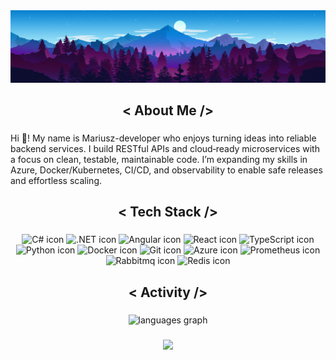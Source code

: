 <div align="center">
  <img src="github-background.png" />
</div>

###

<h2 align="center">< About Me /></h2>

###

<p align="left">Hi 👋! My name is Mariusz-developer who enjoys turning ideas into reliable backend services. I build RESTful APIs and cloud‑ready microservices with a focus on clean, testable, maintainable code. I’m expanding my skills in Azure, Docker/Kubernetes, CI/CD, and observability to enable safe releases and effortless scaling.</p>

###

<h2 align="center">< Tech Stack /></h2>

###

<div align="center">
  <img src="https://skillicons.dev/icons?i=cs" alt="C# icon" />
  <img src="https://skillicons.dev/icons?i=dotnet" alt=".NET icon" />
  <img src="https://skillicons.dev/icons?i=angular" alt="Angular icon" />
  <img src="https://skillicons.dev/icons?i=react" alt="React icon" />
  <img src="https://skillicons.dev/icons?i=ts" alt="TypeScript icon" />
  <img src="https://skillicons.dev/icons?i=py" alt="Python icon" />
  <img src="https://skillicons.dev/icons?i=docker" alt="Docker icon" />
  <img src="https://skillicons.dev/icons?i=git" alt="Git icon" />
  <img src="https://skillicons.dev/icons?i=azure" alt="Azure icon" />
  <img src="https://skillicons.dev/icons?i=prometheus" alt="Prometheus icon" />
  <img src="https://skillicons.dev/icons?i=rabbitmq" alt="Rabbitmq icon" />
  <img src="https://skillicons.dev/icons?i=redis" alt="Redis icon" />
</div>

###

<h2 align="center">< Activity /></h2>

###

<div align="center">
  <img src="https://github-readme-stats.vercel.app/api/top-langs?username=martrzeciak&locale=en&hide_title=false&layout=compact&card_width=320&langs_count=6&theme=tokyonight&hide_border=true" height="170" alt="languages graph"  />
</div>

###

<!-- <div align="center">
  <img src="https://github-readme-activity-graph.vercel.app/graph?username=martrzeciak&theme=tokyo-night&area=true&hide_border=true&hide_title=false&radius=5&custom_title=Contribution%20Graph" height="300" alt="activity-graph graph"  />
</div> -->

###

<div align="center">
  <img height="200" src="https://media3.giphy.com/media/v1.Y2lkPTc5MGI3NjExcHpmOW5weHg3djc0ZGltam5mMHoxdXhlcGV0Mml3ano4N3BwM2NlbSZlcD12MV9pbnRlcm5hbF9naWZfYnlfaWQmY3Q9Zw/CHyxN9bNkMc3S/giphy.gif"  />
</div>

###
